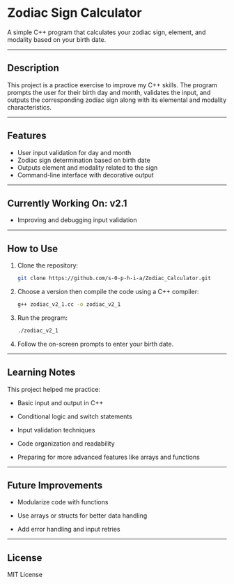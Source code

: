 # Zodiac Sign Calculator

A simple C++ program that calculates your zodiac sign, element, and modality based on your birth date.

---

## Description

This project is a practice exercise to improve my C++ skills. The program prompts the user for their birth day and month, validates the input, and outputs the corresponding zodiac sign along with its elemental and modality characteristics.

---

## Features

- User input validation for day and month
- Zodiac sign determination based on birth date
- Outputs element and modality related to the sign
- Command-line interface with decorative output

---

## Currently Working On: v2.1

- Improving and debugging input validation

---

## How to Use

1. Clone the repository:
   ```bash
   git clone https://github.com/s-0-p-h-i-a/Zodiac_Calculator.git

2. Choose a version then compile the code using a C++ compiler:
    ```bash
   g++ zodiac_v2_1.cc -o zodiac_v2_1

4. Run the program:
      ```bash
    ./zodiac_v2_1

5. Follow the on-screen prompts to enter your birth date.

---

## Learning Notes

This project helped me practice:

- Basic input and output in C++

- Conditional logic and switch statements

- Input validation techniques

- Code organization and readability

- Preparing for more advanced features like arrays and functions

---

## Future Improvements

- Modularize code with functions

- Use arrays or structs for better data handling

- Add error handling and input retries

---

## License

MIT License

